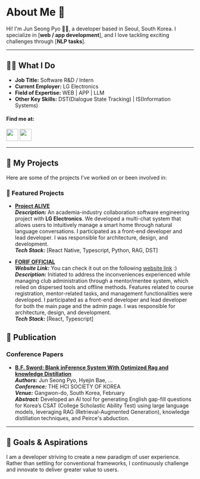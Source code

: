 # About Me 👋  
  
Hi! I'm Jun Seong Pyo 🙋‍♂️, a developer based in Seoul, South Korea. I specialize in [**web / app development**], and I love tackling exciting challenges through [**NLP tasks**].  
  
---  
  
## 👨‍💻 What I Do  
  
- **Job Title:** Software R&D / Intern    
- **Current Employer:** LG Electronics    
- **Field of Expertise:** WEB | APP | LLM  
- **Other Key Skills:** DST(Dialogue State Tracking) | IS(Information Systems)   

#### Find me at:
<div style={{ display: "flex", flex-direction: "row", gap: 16, align-items: "center" }}>
    <a href="https://www.linkedin.com/in/%EC%A4%80%EC%84%B1-%ED%91%9C-760086267" target="_blank"><img width="32" height="32" src="https://github.com/user-attachments/assets/fa839108-1f9c-4683-9b95-eab1d33f8f93" /></a>
    <a href="https://github.com/standardwish/standardwish" target="_blank"><img width="32" height="32" src="https://github.com/user-attachments/assets/4b91e83d-fbcc-4ca8-857c-a5924428f4db" /></a>
</div>

---  
  
## 🌟 My Projects  
  
Here are some of the projects I've worked on or been involved in:  
  
### 🚀 Featured Projects  

- **[Project ALIVE](https://github.com/SWE-ALIVE)**    
  **_Description:_** An academia-industry collaboration software engineering project with **LG Electronics**. We developed a multi-chat system that allows users to intuitively manage a smart home through natural language conversations. I participated as a front-end developer and lead developer. I was responsible for architecture, design, and development.    
  **_Tech Stack:_** [React Native, Typescript, Python, RAG, DST]

- **[FORIF OFFICIAL](https://github.com/forif-npo/forif-official)**  
  **_Website Link:_** You can check it out on the following [website link](https://forif.org) :)    
  **_Description:_** Initiated to address the inconveniences experienced while managing club administration through a mentor/mentee system, which relied on dispersed tools and offline methods. Features related to course registration, mentor-related tasks, and management functionalities were developed. I participated as a front-end developer and lead developer for both the main page and the admin page. I was responsible for architecture, design, and development.  
  **_Tech Stack:_** [React, Typescript]    
  
## 📖 Publication  
### Conference Papers  
- **[B.F. Sword: Blank inFerence System With Optimized Rag and knowledge Distillation](https://www.dbpia.co.kr/journal/articleDetail?nodeId=NODE11714611)**    
  **_Authors:_** Jun Seong Pyo, Hyejin Bae, ...    
  **_Conference:_** THE HCI SOCIETY OF KOREA    
  **_Venue:_** Gangwon-do, South Korea, February    
  **_Abstract:_** Developed an AI tool for generating English gap-fill questions for Korea’s CSAT (College Scholastic Ability Test) using large language models, leveraging RAG (Retrieval-Augmented Generation), knowledge distillation techniques, and Peirce's abduction.  

---  
  
## 🎯 Goals & Aspirations  
I am a developer striving to create a new paradigm of user experience. Rather than settling for conventional frameworks, I continuously challenge and innovate to deliver greater value to users.  

